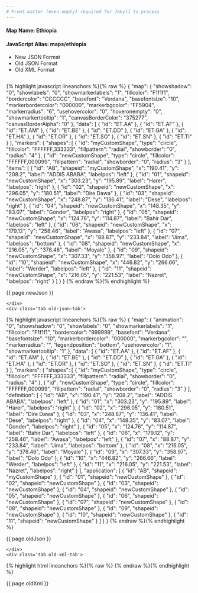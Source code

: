 ```yaml
---
# Front matter (even empty) required for Jekyll to process
---
```


#### Map Name: Ethiopia

#### JavaScript Alias: maps/ethiopia


<ul class='code-tabs'>
    <li class='active'>
        <a data-toggle='new-json'>New JSON Format</a>
    </li>
    <li>
        <a data-toggle='old-json'>Old JSON Format</a>
    </li>
    <li>
        <a data-toggle='old-xml'>Old XML Format</a>
    </li>
</ul>
<div class='tab-content'>
    <pre class='plain-code'></pre>
    <div class='tab new-json-tab active'>
{% highlight javascript lineanchors %}{% raw %}
{
    "map": {
        "showshadow": "0",
        "showlabels": "0",
        "showmarkerlabels": "1",
        "fillcolor": "F1f1f1",
        "bordercolor": "CCCCCC",
        "basefont": "Verdana",
        "basefontsize": "10",
        "markerbordercolor": "000000",
        "markerbgcolor": "FF5904",
        "markerradius": "6",
        "usehovercolor": "0",
        "hoveronempty": "0",
        "showmarkertooltip": "1",
        "canvasBorderColor": "375277",
        "canvasBorderAlpha": "0"
    },
    "data": [
        {
            "id": "ET.AA"
        },
        {
            "id": "ET.AF"
        },
        {
            "id": "ET.AM"
        },
        {
            "id": "ET.BE"
        },
        {
            "id": "ET.DD"
        },
        {
            "id": "ET.GA"
        },
        {
            "id": "ET.HA"
        },
        {
            "id": "ET.OR"
        },
        {
            "id": "ET.SO"
        },
        {
            "id": "ET.SN"
        },
        {
            "id": "ET.TI"
        }
    ],
    "markers": {
        "shapes": [
            {
                "id": "myCustomShape",
                "type": "circle",
                "fillcolor": "FFFFFF,333333",
                "fillpattern": "radial",
                "showborder": "0",
                "radius": "4"
            },
            {
                "id": "newCustomShape",
                "type": "circle",
                "fillcolor": "FFFFFF,000099",
                "fillpattern": "radial",
                "showborder": "0",
                "radius": "3"
            }
        ],
        "items": [
            {
                "id": "AB",
                "shapeid": "myCustomShape",
                "x": "190.41",
                "y": "208.2",
                "label": "ADDIS ABABA",
                "labelpos": "left"
            },
            {
                "id": "01",
                "shapeid": "newCustomShape",
                "x": "303.23",
                "y": "195.89",
                "label": "Harer",
                "labelpos": "right"
            },
            {
                "id": "02",
                "shapeid": "newCustomShape",
                "x": "296.05",
                "y": "180.51",
                "label": "Dire Dawa"
            },
            {
                "id": "03",
                "shapeid": "newCustomShape",
                "x": "248.87",
                "y": "136.41",
                "label": "Dese",
                "labelpos": "right"
            },
            {
                "id": "04",
                "shapeid": "newCustomShape",
                "x": "148.35",
                "y": "83.07",
                "label": "Gonder",
                "labelpos": "right"
            },
            {
                "id": "05",
                "shapeid": "newCustomShape",
                "x": "124.76",
                "y": "114.87",
                "label": "Bahir Dar",
                "labelpos": "left"
            },
            {
                "id": "06",
                "shapeid": "newCustomShape",
                "x": "179.12",
                "y": "258.46",
                "label": "Awasa",
                "labelpos": "left"
            },
            {
                "id": "07",
                "shapeid": "newCustomShape",
                "x": "88.87",
                "y": "233.84",
                "label": "Jima",
                "labelpos": "bottom"
            },
            {
                "id": "08",
                "shapeid": "newCustomShape",
                "x": "216.05",
                "y": "378.46",
                "label": "Moyale"
            },
            {
                "id": "09",
                "shapeid": "newCustomShape",
                "x": "307.33",
                "y": "358.97",
                "label": "Dolo Odo"
            },
            {
                "id": "10",
                "shapeid": "newCustomShape",
                "x": "446.82",
                "y": "266.66",
                "label": "Werder",
                "labelpos": "left"
            },
            {
                "id": "11",
                "shapeid": "newCustomShape",
                "x": "216.05",
                "y": "221.53",
                "label": "Nazret",
                "labelpos": "right"
            }
        ]
    }
}
{% endraw %}{% endhighlight %}


<p class='text-success'>{{ page.newJson }}</p>

    </div>
    <div class='tab old-json-tab'>
{% highlight javascript lineanchors %}{% raw %}
{
    "map": {
        "animation": "0",
        "showshadow": "0",
        "showlabels": "0",
        "showmarkerlabels": "1",
        "fillcolor": "F1f1f1",
        "bordercolor": "999999",
        "basefont": "Verdana",
        "basefontsize": "10",
        "markerbordercolor": "000000",
        "markerbgcolor": "",
        "markerradius": "",
        "legendposition": "bottom",
        "usehovercolor": "1",
        "showmarkertooltip": "1"
    },
    "data": [
        {
            "id": "ET.AA"
        },
        {
            "id": "ET.AF"
        },
        {
            "id": "ET.AM"
        },
        {
            "id": "ET.BE"
        },
        {
            "id": "ET.DD"
        },
        {
            "id": "ET.GA"
        },
        {
            "id": "ET.HA"
        },
        {
            "id": "ET.OR"
        },
        {
            "id": "ET.SO"
        },
        {
            "id": "ET.SN"
        },
        {
            "id": "ET.TI"
        }
    ],
    "markers": {
        "shapes": [
            {
                "id": "myCustomShape",
                "type": "circle",
                "fillcolor": "FFFFFF,333333",
                "fillpattern": "radial",
                "showborder": "0",
                "radius": "4"
            },
            {
                "id": "newCustomShape",
                "type": "circle",
                "fillcolor": "FFFFFF,000099",
                "fillpattern": "radial",
                "showborder": "0",
                "radius": "3"
            }
        ],
        "definition": [
            {
                "id": "AB",
                "x": "190.41",
                "y": "208.2",
                "label": "ADDIS ABABA",
                "labelpos": "left"
            },
            {
                "id": "01",
                "x": "303.23",
                "y": "195.89",
                "label": "Harer",
                "labelpos": "right"
            },
            {
                "id": "02",
                "x": "296.05",
                "y": "180.51",
                "label": "Dire Dawa"
            },
            {
                "id": "03",
                "x": "248.87",
                "y": "136.41",
                "label": "Dese",
                "labelpos": "right"
            },
            {
                "id": "04",
                "x": "148.35",
                "y": "83.07",
                "label": "Gonder",
                "labelpos": "right"
            },
            {
                "id": "05",
                "x": "124.76",
                "y": "114.87",
                "label": "Bahir Dar",
                "labelpos": "left"
            },
            {
                "id": "06",
                "x": "179.12",
                "y": "258.46",
                "label": "Awasa",
                "labelpos": "left"
            },
            {
                "id": "07",
                "x": "88.87",
                "y": "233.84",
                "label": "Jima",
                "labelpos": "bottom"
            },
            {
                "id": "08",
                "x": "216.05",
                "y": "378.46",
                "label": "Moyale"
            },
            {
                "id": "09",
                "x": "307.33",
                "y": "358.97",
                "label": "Dolo Odo"
            },
            {
                "id": "10",
                "x": "446.82",
                "y": "266.66",
                "label": "Werder",
                "labelpos": "left"
            },
            {
                "id": "11",
                "x": "216.05",
                "y": "221.53",
                "label": "Nazret",
                "labelpos": "right"
            }
        ],
        "application": [
            {
                "id": "AB",
                "shapeid": "myCustomShape"
            },
            {
                "id": "01",
                "shapeid": "newCustomShape"
            },
            {
                "id": "02",
                "shapeid": "newCustomShape"
            },
            {
                "id": "03",
                "shapeid": "newCustomShape"
            },
            {
                "id": "04",
                "shapeid": "newCustomShape"
            },
            {
                "id": "05",
                "shapeid": "newCustomShape"
            },
            {
                "id": "06",
                "shapeid": "newCustomShape"
            },
            {
                "id": "07",
                "shapeid": "newCustomShape"
            },
            {
                "id": "08",
                "shapeid": "newCustomShape"
            },
            {
                "id": "09",
                "shapeid": "newCustomShape"
            },
            {
                "id": "10",
                "shapeid": "newCustomShape"
            },
            {
                "id": "11",
                "shapeid": "newCustomShape"
            }
        ]
    }
}
{% endraw %}{% endhighlight %}


<p class='text-success'>{{ page.oldJson }}</p>

    </div>
    <div class='tab old-xml-tab'>
{% highlight html lineanchors %}{% raw %}
<map animation='0' showShadow='0' showLabels='0' showMarkerLabels='1' fillColor='F1f1f1' borderColor='999999' baseFont='Verdana' baseFontSize='10' markerBorderColor='000000' markerBgColor='' markerRadius='' legendPosition='bottom' useHoverColor='1' showMarkerToolTip='1'  >
	<data>
		<entity id='ET.AA'  />
		<entity id='ET.AF'  />
		<entity id='ET.AM'  />
		<entity id='ET.BE'  />
		<entity id='ET.DD'  />
		<entity id='ET.GA'  />
		<entity id='ET.HA'  />
		<entity id='ET.OR'  />
		<entity id='ET.SO'  />
		<entity id='ET.SN'  />
		<entity id='ET.TI'  />
	</data>
	<markers>
	<shapes>
	     <shape id='myCustomShape' type='circle' fillcolor='FFFFFF,333333' fillPattern='radial' showBorder='0' radius='4'/>
		 <shape id='newCustomShape' type='circle' fillcolor='FFFFFF,000099' fillPattern='radial' showBorder='0' radius='3'/>
		 </shapes>
		<definition>
			<marker id='AB' x='190.41' y='208.2' label='ADDIS ABABA' labelPos='left'  />
			<marker id='01' x='303.23' y='195.89' label='Harer' labelPos='right'  />
			<marker id='02' x='296.05' y='180.51' label='Dire Dawa'  />
			<marker id='03' x='248.87' y='136.41' label='Dese' labelPos='right'  />
			<marker id='04' x='148.35' y='83.07' label='Gonder' labelPos='right'  />
			<marker id='05' x='124.76' y='114.87' label='Bahir Dar' labelPos='left'  />
			<marker id='06' x='179.12' y='258.46' label='Awasa' labelPos='left'  />
			<marker id='07' x='88.87' y='233.84' label='Jima' labelPos='bottom'  />
			<marker id='08' x='216.05' y='378.46' label='Moyale'  />
			<marker id='09' x='307.33' y='358.97' label='Dolo Odo'  />
			<marker id='10' x='446.82' y='266.66' label='Werder' labelPos='left'  />
			<marker id='11' x='216.05' y='221.53' label='Nazret' labelPos='right'  />
		</definition>
		<application>
			<marker id='AB' shapeId='myCustomShape'  />
			<marker id='01' shapeId='newCustomShape'  />
			<marker id='02' shapeId='newCustomShape'  />
			<marker id='03' shapeId='newCustomShape'  />
			<marker id='04' shapeId='newCustomShape'  />
			<marker id='05' shapeId='newCustomShape'  />
			<marker id='06' shapeId='newCustomShape'  />
			<marker id='07' shapeId='newCustomShape'  />
			<marker id='08' shapeId='newCustomShape'  />
			<marker id='09' shapeId='newCustomShape'  />
			<marker id='10' shapeId='newCustomShape'  />
			<marker id='11' shapeId='newCustomShape'  />
		</application>
	</markers>
</map>
{% endraw %}{% endhighlight %}

<p class='text-success'>{{ page.oldXml }}</p>

</div>
</div>
